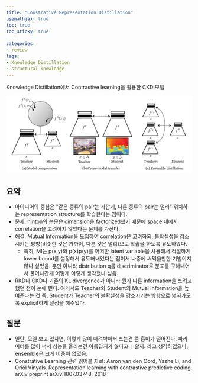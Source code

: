```yaml
---
title: "Constrative Representation Distillation"
usemathjax: true
toc: true
toc_sticky: true

categories:
- review
tags:
- Knowledge Distillation
- structural knowledge
---
```




Knowledge Distillation에서 Contrastive learning을 활용한 CKD 모델

![CKD](/assets/images/2020-03-16-constrative-kd/CKD.png)



## 요약

* 아이디어의 중심은 "같은 종류의 pair는 가깝게, 다른 종류의 pair는 멀리" 위치하는 representation structure를 학습한다는 점이다.
* 문제: hinton의 논문은 dimension을 factorized했기 때문에 space 내에서 correlation을 고려하지 않았다는 문제를 가진다.
* 해결: Mutual Information을 도입하여 correlation은 고려하되, 불확실성을 감소시키는 방향(비슷한 것은 가까이, 다른 것은 멀리)으로 학습을 하도록 유도하였다.
  * 특히, MI는 p(x,y)와 p(x)p(y)를 어떠한 latent variable을 사용해서 적절하게 lower bound를 설정해서 유도해내었다는 점이서 나중에 써먹을만한 기법이지 않나 싶었음. 뿐만 아니라 distribution q를 discriminator로 분포를 구해내어서 풀어나간게 어떻게 이렇게 생각했나 싶음.
* RKD나 CKD나 기존의 KL divergence가 아니라 뭔가 다른 information을 쓰려고 했던 점이 눈에 띈다. 여기서도 Teacher와 Student의 Mutual Information을 높여준다는 것 즉, Student가 Teacher의 불확실성을 감소시키는 방향으로 넓혀가도록 explicit하게 설정을 해주었다.



## 질문

* 일단, 모델 보고 있자면, 이렇게 많이 때려박아서 쓰는건 좀 흥미가 떨어진다. 파라미터를 많이 써서 성능을 올리는건 아름답지가 않다고나 할까. 라고 생각하였으나, ensemble은 크게 비중이 없었음.
* Constrative Learning 관련 읽어볼 자료: Aaron van den Oord, Yazhe Li, and Oriol Vinyals. Representation learning with contrastive predictive coding. arXiv preprint arXiv:1807.03748, 2018
